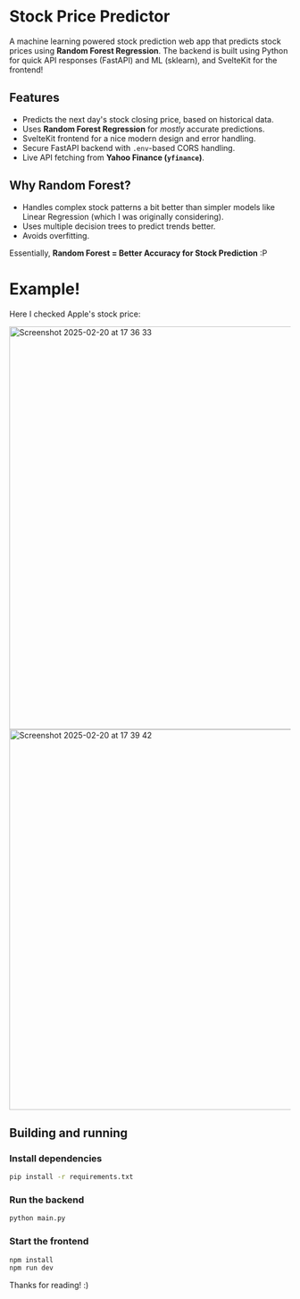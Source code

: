 # Stock Price Predictor

A machine learning powered stock prediction web app that predicts stock prices using **Random Forest Regression**. The backend is built using Python for quick API responses (FastAPI) and ML (sklearn), and SvelteKit for the frontend!

## Features
- Predicts the next day's stock closing price, based on historical data.
- Uses **Random Forest Regression** for *mostly* accurate predictions.
- SvelteKit frontend for a nice modern design and error handling.
- Secure FastAPI backend with `.env`-based CORS handling.
- Live API fetching from **Yahoo Finance (`yfinance`)**.

## **Why Random Forest?**
- Handles complex stock patterns a bit better than simpler models like Linear Regression (which I was originally considering).
- Uses multiple decision trees to predict trends better.
- Avoids overfitting.

Essentially, **Random Forest = Better Accuracy for Stock Prediction** :P

# Example!
Here I checked Apple's stock price:

<img width="721" alt="Screenshot 2025-02-20 at 17 36 33" src="https://github.com/user-attachments/assets/c82fb751-10bd-48b2-85f3-07cd2d5378d2" />

<img width="681" alt="Screenshot 2025-02-20 at 17 39 42" src="https://github.com/user-attachments/assets/44ec23f1-5b5a-46ef-9695-d581a9918b44" />


## Building and running

### Install dependencies
```bash
pip install -r requirements.txt
```

### Run the backend
```bash
python main.py
```

### Start the frontend
```bash
npm install
npm run dev
```

Thanks for reading! :)
